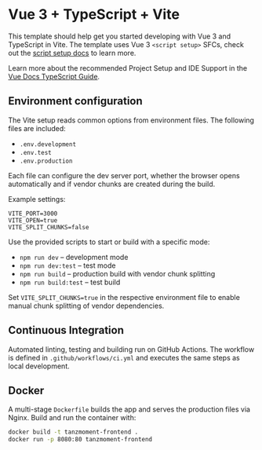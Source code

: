 # Vue 3 + TypeScript + Vite

This template should help get you started developing with Vue 3 and TypeScript in Vite. The template uses Vue 3 `<script setup>` SFCs, check out the [script setup docs](https://v3.vuejs.org/api/sfc-script-setup.html#sfc-script-setup) to learn more.

Learn more about the recommended Project Setup and IDE Support in the [Vue Docs TypeScript Guide](https://vuejs.org/guide/typescript/overview.html#project-setup).

## Environment configuration

The Vite setup reads common options from environment files. The following
files are included:

- `.env.development`
- `.env.test`
- `.env.production`

Each file can configure the dev server port, whether the browser opens
automatically and if vendor chunks are created during the build.

Example settings:

```
VITE_PORT=3000
VITE_OPEN=true
VITE_SPLIT_CHUNKS=false
```

Use the provided scripts to start or build with a specific mode:

- `npm run dev` – development mode
- `npm run dev:test` – test mode
- `npm run build` – production build with vendor chunk splitting
- `npm run build:test` – test build

Set `VITE_SPLIT_CHUNKS=true` in the respective environment file to enable
manual chunk splitting of vendor dependencies.

## Continuous Integration

Automated linting, testing and building run on GitHub Actions. The workflow is defined in `.github/workflows/ci.yml` and executes the same steps as local development.

## Docker

A multi-stage `Dockerfile` builds the app and serves the production files via Nginx.
Build and run the container with:

```bash
docker build -t tanzmoment-frontend .
docker run -p 8080:80 tanzmoment-frontend
```
